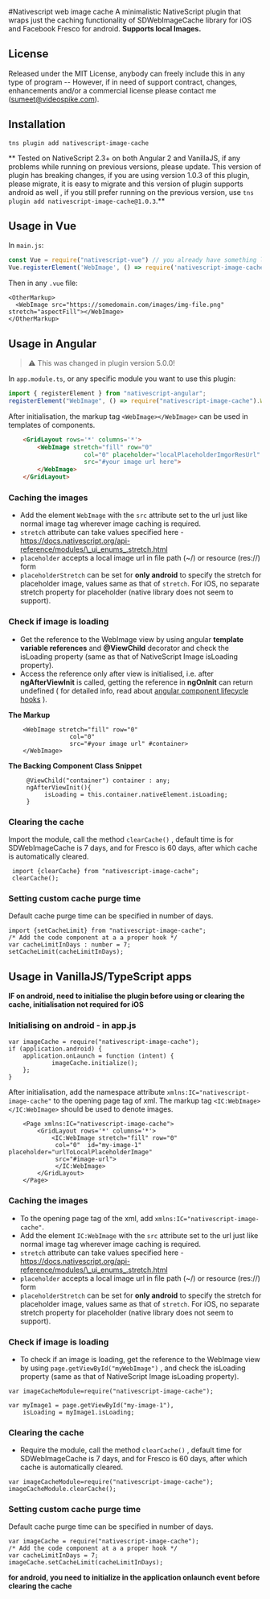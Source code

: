 

#Nativescript web image cache
A minimalistic NativeScript plugin that wraps just the caching functionality of  SDWebImageCache library for iOS and Facebook Fresco for android.
**Supports local Images.**

## License
Released under the MIT License, anybody can freely include this in any type of program -- However, if in need of support contract, changes, enhancements and/or a commercial license please contact me (sumeet@videospike.com).

## Installation

    tns plugin add nativescript-image-cache

** Tested on NativeScript 2.3+ on both Angular 2 and VanillaJS, if any problems while running on previous versions, please update. This version of plugin has breaking changes, if you are using version 1.0.3 of this plugin, please migrate, it is easy to migrate and this version of plugin supports android as well , if you still prefer running on the previous version, use `tns plugin add nativescript-image-cache@1.0.3`.**

## Usage in Vue
In `main.js`:

```js
const Vue = require("nativescript-vue") // you already have something like this
Vue.registerElement('WebImage', () => require('nativescript-image-cache').WebImage) // now add this
```

Then in any `.vue` file:

```vue
<OtherMarkup>
  <WebImage src="https://somedomain.com/images/img-file.png" stretch="aspectFill"></WebImage>
</OtherMarkup>
```

## Usage in Angular

> ⚠️ This was changed in plugin version 5.0.0!

In `app.module.ts`, or any specific module you want to use this plugin:

```typescript
import { registerElement } from "nativescript-angular";
registerElement("WebImage", () => require("nativescript-image-cache").WebImage);
```

After initialisation, the markup tag `<WebImage></WebImage>` can be used in templates of components.

```html
    <GridLayout rows='*' columns='*'>
        <WebImage stretch="fill" row="0"
                     col="0" placeholder="localPlaceholderImgorResUrl"
                     src="#your image url here">
        </WebImage>
    </GridLayout>
```

### Caching the images

 - Add the element `WebImage`  with the `src` attribute set to the url just like normal image tag wherever image caching is required.   
 - `stretch` attribute can take values specified here
   -https://docs.nativescript.org/api-reference/modules/\_ui_enums_.stretch.html
 - `placeholder` accepts a local image url in file path (~/) or resource (res://) form
 - `placeholderStretch` can be set for **only android** to specify the stretch for placeholder image, values same as that of `stretch`. For iOS, no separate stretch property for placeholder (native library does not seem to support).


### Check if image is loading

- Get the reference to the WebImage view by using angular **template variable references** and **@ViewChild** decorator and check the isLoading property (same as that of NativeScript Image isLoading property).
- Access the reference only after view is initialised, i.e. after **ngAfterViewInit** is called, getting the reference in **ngOnInit** can return undefined ( for detailed info, read about [angular component lifecycle hooks](https://angular.io/docs/ts/latest/guide/lifecycle-hooks.html) ).

**The Markup**

        <WebImage stretch="fill" row="0"
                     col="0"
                     src="#your image url" #container>
        </WebImage>

**The Backing Component Class Snippet**

         @ViewChild("container") container : any;
	     ngAfterViewInit(){
	          isLoading = this.container.nativeElement.isLoading;
	     }



### Clearing the cache

Import the module, call the method `clearCache()`  , default time is for SDWebImageCache is 7 days, and for Fresco is 60 days,  after which cache is automatically cleared.


     import {clearCache} from "nativescript-image-cache";
     clearCache();

### Setting custom cache purge time
Default cache purge time can be specified in number of days.

    import {setCacheLimit} from "nativescript-image-cache";
	/* Add the code component at a a proper hook */
    var cacheLimitInDays : number = 7;
    setCacheLimit(cacheLimitInDays);

## Usage in VanillaJS/TypeScript apps

**IF on android, need to initialise the plugin before using or clearing the cache, initialisation not required for iOS**

### Initialising on android - in app.js

    var imageCache = require("nativescript-image-cache");
    if (application.android) {
        application.onLaunch = function (intent) {
                imageCache.initialize();
        };
    }

After initialisation, add the namespace attribute    `xmlns:IC="nativescript-image-cache"` to the opening page tag of xml. The markup tag `<IC:WebImage></IC:WebImage>` should be used to denote images.

```
    <Page xmlns:IC="nativescript-image-cache">
        <GridLayout rows='*' columns='*'>
            <IC:WebImage stretch="fill" row="0"
             col="0"  id="my-image-1" placeholder="urlToLocalPlaceholderImage"
             src="#image-url">
             </IC:WebImage>  
        </GridLayout>
    </Page>
```

### Caching the images

 - To the opening page tag of the xml, add
   `xmlns:IC="nativescript-image-cache"`.
 - Add the element `IC:WebImage`  with the `src` attribute set to the url just like normal image tag wherever image caching is required.   
 - `stretch` attribute can take values specified here
   -https://docs.nativescript.org/api-reference/modules/\_ui_enums_.stretch.html
 - `placeholder` accepts a local image url in file path (~/) or resource (res://) form
 - `placeholderStretch` can be set for **only android** to specify the stretch for placeholder image, values same as that of `stretch`. For iOS, no separate stretch property for placeholder (native library does not seem to support).

### Check if image is loading

 - To check if an image is loading, get the reference to the WebImage view by using `page.getViewById("myWebImage")` , and check the isLoading property (same as that of NativeScript Image isLoading property).

```
var imageCacheModule=require("nativescript-image-cache");

var myImage1 = page.getViewById("my-image-1"),
    isLoading = myImage1.isLoading;

```


### Clearing the cache

- Require the module, call the method `clearCache()`  , default time for SDWebImageCache is 7 days, and for Fresco is 60 days,  after which cache is automatically cleared.
```
var imageCacheModule=require("nativescript-image-cache");
imageCacheModule.clearCache();
```

### Setting custom cache purge time

Default cache purge time can be specified in number of days.

    var imageCache = require("nativescript-image-cache");
   	/* Add the code component at a a proper hook */
    var cacheLimitInDays = 7;
    imageCache.setCacheLimit(cacheLimitInDays);


**for android, you need to initialize in the application onlaunch event before clearing the cache**
